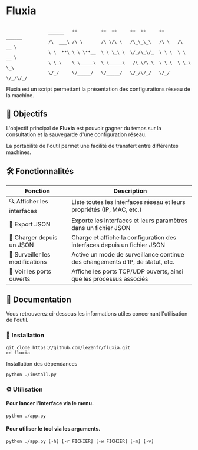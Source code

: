 # Fluxia

```

                ______   **         **  **     **  **     **     ______    
                /\  ___\ /\ \       /\ \/\ \   /\_\_\_\   /\ \   /\  __ \   
                \ \  **\ \ \ \**__  \ \ \_\ \  \/_/\_\/_  \ \ \  \ \  __ \  
                \ \_\    \ \_____\  \ \_____\   /\_\/\_\  \ \_\  \ \_\ \_\ 
                \/_/     \/_____/   \/_____/   \/_/\/_/   \/_/   \/_/\/_/ 

```

Fluxia est un script permettant la présentation des configurations réseau de la machine.


## 🎯 Objectifs

L'objectif principal de **Fluxia** est pouvoir gagner du temps sur la consultation et la sauvegarde d'une configuration réseau.

La portabilité de l'outil permet une facilité de transfert entre différentes machines. 


## 🛠️ Fonctionnalités

| Fonction                          | Description |
|----------------------------------|-------------|
| 🔍 Afficher les interfaces       | Liste toutes les interfaces réseau et leurs propriétés (IP, MAC, etc.) |
| 📁 Export JSON                   | Exporte les interfaces et leurs paramètres dans un fichier JSON |
| 📁 Charger depuis un JSON        | Charge et affiche la configuration des interfaces depuis un fichier JSON |
| 📡 Surveiller les modifications  | Active un mode de surveillance continue des changements d'IP, de statut, etc. |
| 🔐 Voir les ports ouverts        | Affiche les ports TCP/UDP ouverts, ainsi que les processus associés |

## 📖 Documentation

Vous retrouverez ci-dessous les informations utiles concernant l'utilisation de l'outil.

### 🔧 Installation

```
git clone https://github.com/leZenfr/fluxia.git
cd fluxia
```

Installation des dépendances 
```
python ./install.py
```

### ⚙️ Utilisation

#### Pour lancer l'interface via le menu.
```
python ./app.py
```

#### Pour utiliser le tool via les arguments.

```
python ./app.py [-h] [-r FICHIER] [-w FICHIER] [-m] [-v]
```



